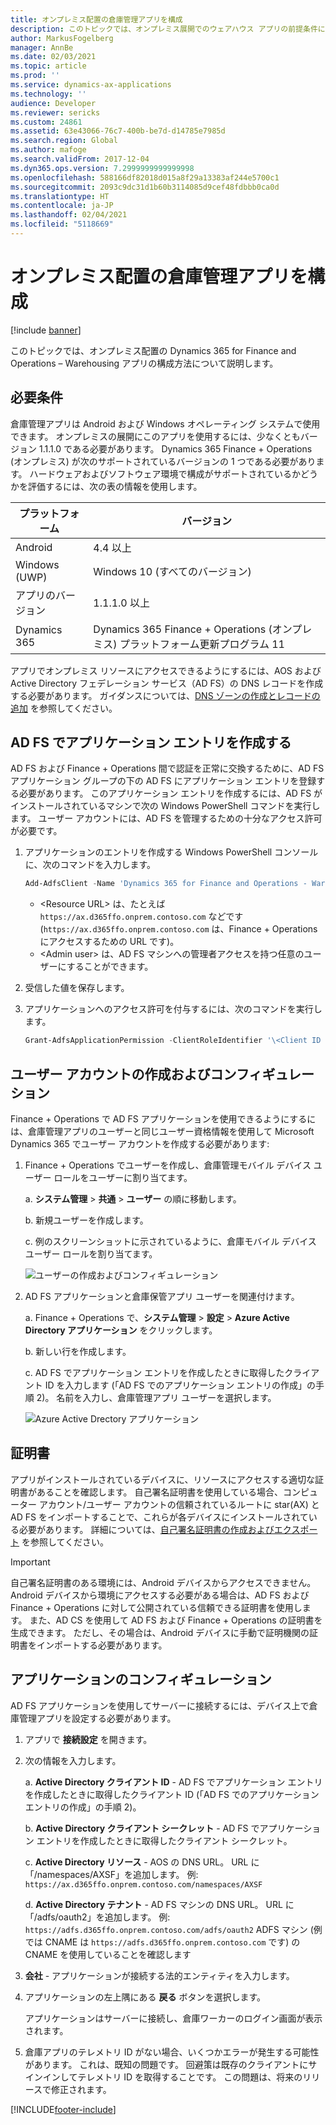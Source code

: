 ```yaml
---
title: オンプレミス配置の倉庫管理アプリを構成
description: このトピックでは、オンプレミス展開でのウェアハウス アプリの前提条件について説明します。
author: MarkusFogelberg
manager: AnnBe
ms.date: 02/03/2021
ms.topic: article
ms.prod: ''
ms.service: dynamics-ax-applications
ms.technology: ''
audience: Developer
ms.reviewer: sericks
ms.custom: 24861
ms.assetid: 63e43066-76c7-400b-be7d-d14785e7985d
ms.search.region: Global
ms.author: mafoge
ms.search.validFrom: 2017-12-04
ms.dyn365.ops.version: 7.2999999999999998
ms.openlocfilehash: 588166df82018d015a8f29a13383af244e5700c1
ms.sourcegitcommit: 2093c9dc31d1b60b3114085d9cef48fdbbb0ca0d
ms.translationtype: HT
ms.contentlocale: ja-JP
ms.lasthandoff: 02/04/2021
ms.locfileid: "5118669"
---
```

# <a name="configure-the-warehousing-app-for-on-premises-deployments"></a>オンプレミス配置の倉庫管理アプリを構成

[!include [banner](../includes/banner.md)]

このトピックでは、オンプレミス配置の Dynamics 365 for Finance and Operations – Warehousing アプリの構成方法について説明します。

## <a name="prerequisites"></a>必要条件
倉庫管理アプリは Android および Windows オペレーティング システムで使用できます。 オンプレミスの展開にこのアプリを使用するには、少なくともバージョン 1.1.1.0 である必要があります。 Dynamics 365 Finance + Operations (オンプレミス) が次のサポートされているバージョンの 1 つである必要があります。 ハードウェアおよびソフトウェア環境で構成がサポートされているかどうかを評価するには、次の表の情報を使用します。

| プラットフォーム               | バージョン                                                                            |
|------------------------|------------------------------------------------------------------------------------|
| Android                | 4.4 以上                                                                         |
| Windows (UWP)          | Windows 10 (すべてのバージョン)                                                          |
| アプリのバージョン            | 1.1.1.0 以上                                                                  |
| Dynamics 365 | Dynamics 365 Finance + Operations (オンプレミス) プラットフォーム更新プログラム 11 |

アプリでオンプレミス リソースにアクセスできるようにするには、AOS および Active Directory フェデレーション サービス（AD FS）の DNS レコードを作成する必要があります。 ガイダンスについては、[DNS ゾーンの作成とレコードの追加](setup-deploy-on-premises-pu12.md#setup) を参照してください。

## <a name="create-an-application-entry-in-ad-fs"></a>AD FS でアプリケーション エントリを作成する
AD FS および Finance + Operations 間で認証を正常に交換するために、AD FS アプリケーション グループの下の AD FS にアプリケーション エントリを登録する必要があります。 このアプリケーション エントリを作成するには、AD FS がインストールされているマシンで次の Windows PowerShell コマンドを実行します。 ユーザー アカウントには、AD FS を管理するための十分なアクセス許可が必要です。

1.  アプリケーションのエントリを作成する Windows PowerShell コンソールに、次のコマンドを入力します。  

    ```powershell
    Add-AdfsClient -Name 'Dynamics 365 for Finance and Operations - Warehousing' -ClientId ([guid]::NewGuid()) -ClientType Confidential -GenerateClientSecret -RedirectUri '\<Resource URL\>' -ADUserPrincipalName '\<Admin user\>' 
    ```

    - \<Resource URL\> は、たとえば `https://ax.d365ffo.onprem.contoso.com` などです (`https://ax.d365ffo.onprem.contoso.com` は、Finance + Operations にアクセスするための URL です)。
    - \<Admin user\> は、AD FS マシンへの管理者アクセスを持つ任意のユーザーにすることができます。

2.  受信した値を保存します。

3.  アプリケーションへのアクセス許可を付与するには、次のコマンドを実行します。  
    
    ```powershell
    Grant-AdfsApplicationPermission -ClientRoleIdentifier '\<Client ID received in previous steps\>' -ServerRoleIdentifier '\<Resource URL\>' -ScopeNames 'openid'
    ```

## <a name="create-and-configure-a-user-account"></a>ユーザー アカウントの作成およびコンフィギュレーション

Finance + Operations で AD FS アプリケーションを使用できるようにするには、倉庫管理アプリのユーザーと同じユーザー資格情報を使用して Microsoft Dynamics 365 でユーザー アカウントを作成する必要があります:

1.  Finance + Operations でユーザーを作成し、倉庫管理モバイル デバイス ユーザー ロールをユーザーに割り当てます。

    a.  **システム管理** \> **共通** \> **ユーザー** の順に移動します。
    
    b.  新規ユーザーを作成します。
    
    c.  例のスクリーンショットに示されているように、倉庫モバイル デバイス ユーザー ロールを割り当てます。

    ![ユーザーの作成およびコンフィギュレーション](media/wmapp-users.png)

2.  AD FS アプリケーションと倉庫保管アプリ ユーザーを関連付けます。

    a.  Finance + Operations で、**システム管理** \> **設定** \> **Azure Active Directory アプリケーション** をクリックします。
    
    b.  新しい行を作成します。
    
    c.  AD FS でアプリケーション エントリを作成したときに取得したクライアント ID を入力します (「AD FS でのアプリケーション エントリの作成」の手順 2)。 名前を入力し、倉庫管理アプリ ユーザーを選択します。

    ![Azure Active Drectory アプリケーション ](media/azure-active-directory.png)

## <a name="certificates"></a>証明書 

アプリがインストールされているデバイスに、リソースにアクセスする適切な証明書があることを確認します。 自己署名証明書を使用している場合、コンピューター アカウント/ユーザー アカウントの信頼されているルートに star(AX) と AD FS をインポートすることで、これらが各デバイスにインストールされている必要があります。 詳細については、[自己署名証明書の作成およびエクスポート](https://technet.microsoft.com/library/ff710475(v=ws.10).aspx) を参照してください。

> [!IMPORTANT]
> 自己署名証明書のある環境には、Android デバイスからアクセスできません。 Android デバイスから環境にアクセスする必要がある場合は、AD FS および Finance + Operations に対して公開されている信頼できる証明書を使用します。 また、AD CS を使用して AD FS および Finance + Operations の証明書を生成できます。 ただし、その場合は、Android デバイスに手動で証明機関の証明書をインポートする必要があります。   

## <a name="configure-the-application"></a>アプリケーションのコンフィギュレーション

AD FS アプリケーションを使用してサーバーに接続するには、デバイス上で倉庫管理アプリを設定する必要があります。

1.  アプリで **接続設定** を開きます。
2.  次の情報を入力します。

    a.  **Active Directory クライアント ID** - AD FS でアプリケーション エントリを作成したときに取得したクライアント ID (「AD FS でのアプリケーション エントリの作成」の手順 2)。

    b.  **Active Directory クライアント シークレット** - AD FS でアプリケーション エントリを作成したときに取得したクライアント シークレット。

    c.  **Active Directory リソース** - AOS の DNS URL。 URL に「/namespaces/AXSF」を追加します。 
        例: `https://ax.d365ffo.onprem.contoso.com/namespaces/AXSF`

    d.  **Active Directory テナント** - AD FS マシンの DNS URL。 URL に「/adfs/oauth2」を追加します。 
        例: `https://adfs.d365ffo.onprem.contoso.com/adfs/oauth2` ADFS マシン (例では CNAME は `https://adfs.d365ffo.onprem.contoso.com` です) の CNAME を使用していることを確認します

3.  **会社** - アプリケーションが接続する法的エンティティを入力します。
4.  アプリケーションの左上隅にある **戻る** ボタンを選択します。

    アプリケーションはサーバーに接続し、倉庫ワーカーのログイン画面が表示されます。
    
5. 倉庫アプリのテレメトリ ID がない場合、いくつかエラーが発生する可能性があります。 これは、既知の問題です。 回避策は既存のクライアントにサインインしてテレメトリ ID を取得することです。 この問題は、将来のリリースで修正されます。


[!INCLUDE[footer-include](../../../includes/footer-banner.md)]